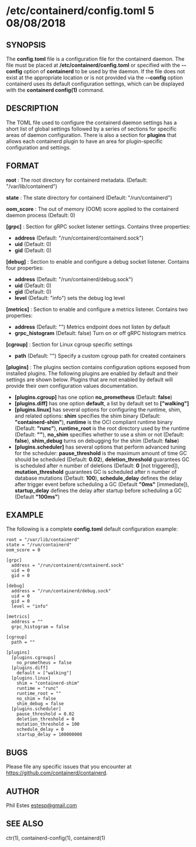 # /etc/containerd/config.toml 5 08/08/2018

## SYNOPSIS

The **config.toml** file is a configuration file for the containerd daemon. The
file must be placed at **/etc/containerd/config.toml** or specified with the
**--config** option of **containerd** to be used by the daemon. If the file
does not exist at the appropriate location or is not provided via the
**--config** option containerd uses its default configuration settings, which
can be displayed with the **containerd config(1)** command.

## DESCRIPTION

The TOML file used to configure the containerd daemon settings has a short
list of global settings followed by a series of sections for specific areas
of daemon configuration. There is also a section for **plugins** that allows
each containerd plugin to have an area for plugin-specific configuration and
settings.

## FORMAT

**root**
: The root directory for containerd metadata. (Default: "/var/lib/containerd")

**state**
: The state directory for containerd (Default: "/run/containerd")

**oom_score**
: The out of memory (OOM) score applied to the containerd daemon process (Default: 0)

**[grpc]**
: Section for gRPC socket listener settings. Contains three properties:
 - **address** (Default: "/run/containerd/containerd.sock")
 - **uid** (Default: 0)
 - **gid** (Default: 0)

**[debug]**
: Section to enable and configure a debug socket listener. Contains four properties:
 - **address** (Default: "/run/containerd/debug.sock")
 - **uid** (Default: 0)
 - **gid** (Default: 0)
 - **level** (Default: "info") sets the debug log level

**[metrics]**
: Section to enable and configure a metrics listener. Contains two properties:
 - **address** (Default: "") Metrics endpoint does not listen by default
 - **grpc_histogram** (Default: false) Turn on or off gRPC histogram metrics

**[cgroup]**
: Section for Linux cgroup specific settings
 - **path** (Default: "") Specify a custom cgroup path for created containers

**[plugins]**
: The plugins section contains configuration options exposed from installed plugins.
The following plugins are enabled by default and their settings are shown below.
Plugins that are not enabled by default will provide their own configuration values
documentation.
 - **[plugins.cgroup]** has one option __no_prometheus__ (Default: **false**)
 - **[plugins.diff]** has one option __default__, a list by default set to **["walking"]**
 - **[plugins.linux]** has several options for configuring the runtime, shim, and related options:
   **shim** specifies the shim binary (Default: **"containerd-shim"**),
   **runtime** is the OCI compliant runtime binary (Default: **"runc"**),
   **runtime_root** is the root directory used by the runtime (Default: **""**),
   **no_shim** specifies whether to use a shim or not (Default: **false**),
   **shim_debug** turns on debugging for the shim (Default: **false**)
 - **[plugins.scheduler]** has several options that perform advanced tuning for the scheduler:
   **pause_threshold** is the maximum amount of time GC should be scheduled (Default: **0.02**),
   **deletion_threshold** guarantees GC is scheduled after n number of deletions (Default: **0** [not triggered]),
   **mutation_threshold** guarantees GC is scheduled after n number of database mutations (Default: **100**),
   **schedule_delay** defines the delay after trigger event before scheduling a GC (Default **"0ms"** [immediate]),
   **startup_delay** defines the delay after startup before scheduling a GC (Default **"100ms"**)

## EXAMPLE

The following is a complete **config.toml** default configuration example:

```
root = "/var/lib/containerd"
state = "/run/containerd"
oom_score = 0

[grpc]
  address = "/run/containerd/containerd.sock"
  uid = 0
  gid = 0

[debug]
  address = "/run/containerd/debug.sock"
  uid = 0
  gid = 0
  level = "info"

[metrics]
  address = ""
  grpc_histogram = false

[cgroup]
  path = ""

[plugins]
  [plugins.cgroups]
    no_prometheus = false
  [plugins.diff]
    default = ["walking"]
  [plugins.linux]
    shim = "containerd-shim"
    runtime = "runc"
    runtime_root = ""
    no_shim = false
    shim_debug = false
  [plugins.scheduler]
    pause_threshold = 0.02
    deletion_threshold = 0
    mutation_threshold = 100
    schedule_delay = 0
    startup_delay = 100000000
```

## BUGS

Please file any specific issues that you encounter at
https://github.com/containerd/containerd.

## AUTHOR

Phil Estes <estesp@gmail.com>

## SEE ALSO

ctr(1), containerd-config(1), containerd(1)

